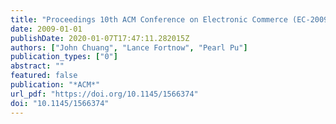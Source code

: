 ```yaml
---
title: "Proceedings 10th ACM Conference on Electronic Commerce (EC-2009), Stanford, California, USA, July 6--10, 2009"
date: 2009-01-01
publishDate: 2020-01-07T17:47:11.282015Z
authors: ["John Chuang", "Lance Fortnow", "Pearl Pu"]
publication_types: ["0"]
abstract: ""
featured: false
publication: "*ACM*"
url_pdf: "https://doi.org/10.1145/1566374"
doi: "10.1145/1566374"
---
```


